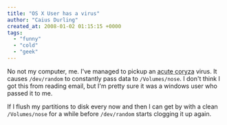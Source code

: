 ```yaml
---
title: "OS X User has a virus"
author: "Caius Durling"
created_at: 2008-01-02 01:15:15 +0000
tags:
  - "funny"
  - "cold"
  - "geek"
---
```


No not my computer, me.  I've managed to pickup an <acronym title="Common Cold">acute coryza</acronym> virus.  It causes `/dev/random` to constantly pass data to `/Volumes/nose`.  I don't think I got this from reading email, but I'm pretty sure it was a windows user who passed it to me.

If I flush my partitions to disk every now and then I can get by with a clean `/Volumes/nose` for a while before `/dev/random` starts clogging it up again.
